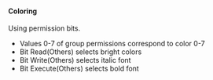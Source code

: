 #### Coloring

Using permission bits.
* Values 0-7 of group permissions correspond to color 0-7
* Bit Read(Others) selects bright colors
* Bit Write(Others) selects italic font 
* Bit Execute(Others) selects bold font